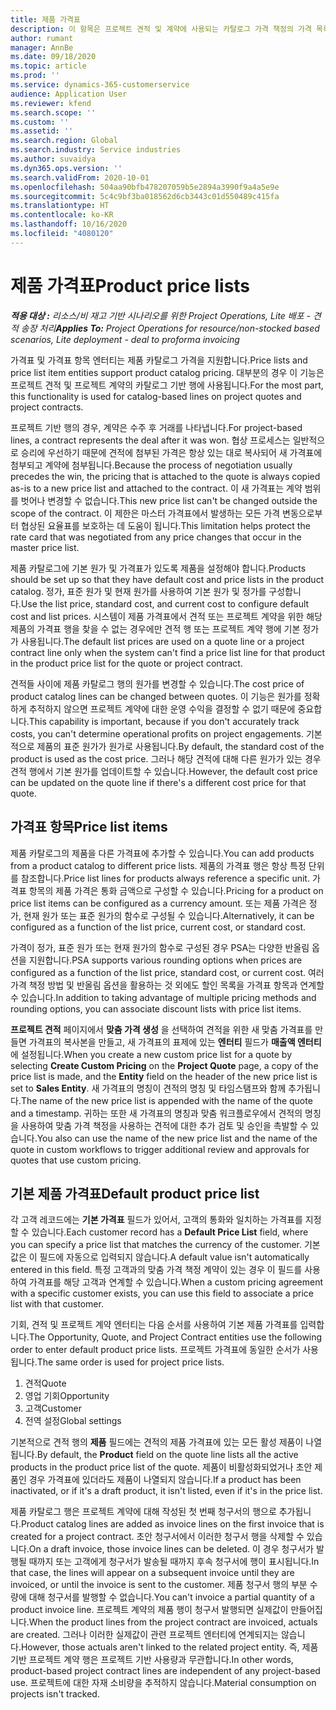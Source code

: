 ```yaml
---
title: 제품 가격표
description: 이 항목은 프로젝트 견적 및 계약에 사용되는 카탈로그 가격 책정의 가격 목록에 대한 정보를 제공합니다.
author: rumant
manager: AnnBe
ms.date: 09/18/2020
ms.topic: article
ms.prod: ''
ms.service: dynamics-365-customerservice
audience: Application User
ms.reviewer: kfend
ms.search.scope: ''
ms.custom: ''
ms.assetid: ''
ms.search.region: Global
ms.search.industry: Service industries
ms.author: suvaidya
ms.dyn365.ops.version: ''
ms.search.validFrom: 2020-10-01
ms.openlocfilehash: 504aa90bfb478207059b5e2894a3990f9a4a5e9e
ms.sourcegitcommit: 5c4c9bf3ba018562d6cb3443c01d550489c415fa
ms.translationtype: HT
ms.contentlocale: ko-KR
ms.lasthandoff: 10/16/2020
ms.locfileid: "4080120"
---
```

# <a name="product-price-lists"></a><span data-ttu-id="5e1b3-103">제품 가격표</span><span class="sxs-lookup"><span data-stu-id="5e1b3-103">Product price lists</span></span>

<span data-ttu-id="5e1b3-104">_**적용 대상 :** 리소스/비 재고 기반 시나리오를 위한 Project Operations, Lite 배포 - 견적 송장 처리_</span><span class="sxs-lookup"><span data-stu-id="5e1b3-104">_**Applies To:** Project Operations for resource/non-stocked based scenarios, Lite deployment - deal to proforma invoicing_</span></span>

<span data-ttu-id="5e1b3-105">가격표 및 가격표 항목 엔터티는 제품 카탈로그 가격을 지원합니다.</span><span class="sxs-lookup"><span data-stu-id="5e1b3-105">Price lists and price list item entities support product catalog pricing.</span></span> <span data-ttu-id="5e1b3-106">대부분의 경우 이 기능은 프로젝트 견적 및 프로젝트 계약의 카탈로그 기반 행에 사용됩니다.</span><span class="sxs-lookup"><span data-stu-id="5e1b3-106">For the most part, this functionality is used for catalog-based lines on project quotes and project contracts.</span></span>

<span data-ttu-id="5e1b3-107">프로젝트 기반 행의 경우, 계약은 수주 후 거래를 나타냅니다.</span><span class="sxs-lookup"><span data-stu-id="5e1b3-107">For project-based lines, a contract represents the deal after it was won.</span></span> <span data-ttu-id="5e1b3-108">협상 프로세스는 일반적으로 승리에 우선하기 때문에 견적에 첨부된 가격은 항상 있는 대로 복사되어 새 가격표에 첨부되고 계약에 첨부됩니다.</span><span class="sxs-lookup"><span data-stu-id="5e1b3-108">Because the process of negotiation usually precedes the win, the pricing that is attached to the quote is always copied as-is to a new price list and attached to the contract.</span></span> <span data-ttu-id="5e1b3-109">이 새 가격표는 계약 범위를 벗어나 변경할 수 없습니다.</span><span class="sxs-lookup"><span data-stu-id="5e1b3-109">This new price list can't be changed outside the scope of the contract.</span></span> <span data-ttu-id="5e1b3-110">이 제한은 마스터 가격표에서 발생하는 모든 가격 변동으로부터 협상된 요율표를 보호하는 데 도움이 됩니다.</span><span class="sxs-lookup"><span data-stu-id="5e1b3-110">This limitation helps protect the rate card that was negotiated from any price changes that occur in the master price list.</span></span>

<span data-ttu-id="5e1b3-111">제품 카탈로그에 기본 원가 및 가격표가 있도록 제품을 설정해야 합니다.</span><span class="sxs-lookup"><span data-stu-id="5e1b3-111">Products should be set up so that they have default cost and price lists in the product catalog.</span></span> <span data-ttu-id="5e1b3-112">정가, 표준 원가 및 현재 원가를 사용하여 기본 원가 및 정가를 구성합니다.</span><span class="sxs-lookup"><span data-stu-id="5e1b3-112">Use the list price, standard cost, and current cost to configure default cost and list prices.</span></span> <span data-ttu-id="5e1b3-113">시스템이 제품 가격표에서 견적 또는 프로젝트 계약을 위한 해당 제품의 가격표 행을 찾을 수 없는 경우에만 견적 행 또는 프로젝트 계약 행에 기본 정가가 사용됩니다.</span><span class="sxs-lookup"><span data-stu-id="5e1b3-113">The default list prices are used on a quote line or a project contract line only when the system can't find a price list line for that product in the product price list for the quote or project contract.</span></span>

<span data-ttu-id="5e1b3-114">견적들 사이에 제품 카탈로그 행의 원가를 변경할 수 있습니다.</span><span class="sxs-lookup"><span data-stu-id="5e1b3-114">The cost price of product catalog lines can be changed between quotes.</span></span> <span data-ttu-id="5e1b3-115">이 기능은 원가를 정확하게 추적하지 않으면 프로젝트 계약에 대한 운영 수익을 결정할 수 없기 때문에 중요합니다.</span><span class="sxs-lookup"><span data-stu-id="5e1b3-115">This capability is important, because if you don't accurately track costs, you can't determine operational profits on project engagements.</span></span> <span data-ttu-id="5e1b3-116">기본적으로 제품의 표준 원가가 원가로 사용됩니다.</span><span class="sxs-lookup"><span data-stu-id="5e1b3-116">By default, the standard cost of the product is used as the cost price.</span></span> <span data-ttu-id="5e1b3-117">그러나 해당 견적에 대해 다른 원가가 있는 경우 견적 행에서 기본 원가를 업데이트할 수 있습니다.</span><span class="sxs-lookup"><span data-stu-id="5e1b3-117">However, the default cost price can be updated on the quote line if there's a different cost price for that quote.</span></span>

## <a name="price-list-items"></a><span data-ttu-id="5e1b3-118">가격표 항목</span><span class="sxs-lookup"><span data-stu-id="5e1b3-118">Price list items</span></span>

<span data-ttu-id="5e1b3-119">제품 카탈로그의 제품을 다른 가격표에 추가할 수 있습니다.</span><span class="sxs-lookup"><span data-stu-id="5e1b3-119">You can add products from a product catalog to different price lists.</span></span> <span data-ttu-id="5e1b3-120">제품의 가격표 행은 항상 특정 단위를 참조합니다.</span><span class="sxs-lookup"><span data-stu-id="5e1b3-120">Price list lines for products always reference a specific unit.</span></span> <span data-ttu-id="5e1b3-121">가격표 항목의 제품 가격은 통화 금액으로 구성할 수 있습니다.</span><span class="sxs-lookup"><span data-stu-id="5e1b3-121">Pricing for a product on price list items can be configured as a currency amount.</span></span> <span data-ttu-id="5e1b3-122">또는 제품 가격은 정가, 현재 원가 또는 표준 원가의 함수로 구성될 수 있습니다.</span><span class="sxs-lookup"><span data-stu-id="5e1b3-122">Alternatively, it can be configured as a function of the list price, current cost, or standard cost.</span></span>

<span data-ttu-id="5e1b3-123">가격이 정가, 표준 원가 또는 현재 원가의 함수로 구성된 경우 PSA는 다양한 반올림 옵션을 지원합니다.</span><span class="sxs-lookup"><span data-stu-id="5e1b3-123">PSA supports various rounding options when prices are configured as a function of the list price, standard cost, or current cost.</span></span> <span data-ttu-id="5e1b3-124">여러 가격 책정 방법 및 반올림 옵션을 활용하는 것 외에도 할인 목록을 가격표 항목과 연계할 수 있습니다.</span><span class="sxs-lookup"><span data-stu-id="5e1b3-124">In addition to taking advantage of multiple pricing methods and rounding options, you can associate discount lists with price list items.</span></span> 

<span data-ttu-id="5e1b3-125">**프로젝트 견적** 페이지에서 **맞춤 가격 생성** 을 선택하여 견적을 위한 새 맞춤 가격표를 만들면 가격표의 복사본을 만들고, 새 가격표의 표제에 있는 **엔터티** 필드가 **매출액 엔터티** 에 설정됩니다.</span><span class="sxs-lookup"><span data-stu-id="5e1b3-125">When you create a new custom price list for a quote by selecting **Create Custom Pricing** on the **Project Quote** page, a copy of the price list is made, and the **Entity** field on the header of the new price list is set to **Sales Entity**.</span></span> <span data-ttu-id="5e1b3-126">새 가격표의 명칭이 견적의 명칭 및 타임스탬프와 함께 추가됩니다.</span><span class="sxs-lookup"><span data-stu-id="5e1b3-126">The name of the new price list is appended with the name of the quote and a timestamp.</span></span> <span data-ttu-id="5e1b3-127">귀하는 또한 새 가격표의 명칭과 맞춤 워크플로우에서 견적의 명칭을 사용하여 맞춤 가격 책정을 사용하는 견적에 대한 추가 검토 및 승인을 촉발할 수 있습니다.</span><span class="sxs-lookup"><span data-stu-id="5e1b3-127">You also can use the name of the new price list and the name of the quote in custom workflows to trigger additional review and approvals for quotes that use custom pricing.</span></span>

 
## <a name="default-product-price-list"></a><span data-ttu-id="5e1b3-128">기본 제품 가격표</span><span class="sxs-lookup"><span data-stu-id="5e1b3-128">Default product price list</span></span>
<span data-ttu-id="5e1b3-129">각 고객 레코드에는 **기본 가격표** 필드가 있어서, 고객의 통화와 일치하는 가격표를 지정할 수 있습니다.</span><span class="sxs-lookup"><span data-stu-id="5e1b3-129">Each customer record has a **Default Price List** field, where you can specify a price list that matches the currency of the customer.</span></span> <span data-ttu-id="5e1b3-130">기본값은 이 필드에 자동으로 입력되지 않습니다.</span><span class="sxs-lookup"><span data-stu-id="5e1b3-130">A default value isn't automatically entered in this field.</span></span> <span data-ttu-id="5e1b3-131">특정 고객과의 맞춤 가격 책정 계약이 있는 경우 이 필드를 사용하여 가격표를 해당 고객과 연계할 수 있습니다.</span><span class="sxs-lookup"><span data-stu-id="5e1b3-131">When a custom pricing agreement with a specific customer exists, you can use this field to associate a price list with that customer.</span></span>

<span data-ttu-id="5e1b3-132">기회, 견적 및 프로젝트 계약 엔터티는 다음 순서를 사용하여 기본 제품 가격표를 입력합니다.</span><span class="sxs-lookup"><span data-stu-id="5e1b3-132">The Opportunity, Quote, and Project Contract entities use the following order to enter default product price lists.</span></span> <span data-ttu-id="5e1b3-133">프로젝트 가격표에 동일한 순서가 사용됩니다.</span><span class="sxs-lookup"><span data-stu-id="5e1b3-133">The same order is used for project price lists.</span></span>

1.  <span data-ttu-id="5e1b3-134">견적</span><span class="sxs-lookup"><span data-stu-id="5e1b3-134">Quote</span></span>
2.  <span data-ttu-id="5e1b3-135">영업 기회</span><span class="sxs-lookup"><span data-stu-id="5e1b3-135">Opportunity</span></span>
3.  <span data-ttu-id="5e1b3-136">고객</span><span class="sxs-lookup"><span data-stu-id="5e1b3-136">Customer</span></span>
4.  <span data-ttu-id="5e1b3-137">전역 설정</span><span class="sxs-lookup"><span data-stu-id="5e1b3-137">Global settings</span></span> 

<span data-ttu-id="5e1b3-138">기본적으로 견적 행의 **제품** 필드에는 견적의 제품 가격표에 있는 모든 활성 제품이 나열됩니다.</span><span class="sxs-lookup"><span data-stu-id="5e1b3-138">By default, the **Product** field on the quote line lists all the active products in the product price list of the quote.</span></span> <span data-ttu-id="5e1b3-139">제품이 비활성화되었거나 초안 제품인 경우 가격표에 있더라도 제품이 나열되지 않습니다.</span><span class="sxs-lookup"><span data-stu-id="5e1b3-139">If a product has been inactivated, or if it's a draft product, it isn't listed, even if it's in the price list.</span></span> 

<span data-ttu-id="5e1b3-140">제품 카탈로그 행은 프로젝트 계약에 대해 작성된 첫 번째 청구서의 행으로 추가됩니다.</span><span class="sxs-lookup"><span data-stu-id="5e1b3-140">Product catalog lines are added as invoice lines on the first invoice that is created for a project contract.</span></span> <span data-ttu-id="5e1b3-141">초안 청구서에서 이러한 청구서 행을 삭제할 수 있습니다.</span><span class="sxs-lookup"><span data-stu-id="5e1b3-141">On a draft invoice, those invoice lines can be deleted.</span></span> <span data-ttu-id="5e1b3-142">이 경우 청구서가 발행될 때까지 또는 고객에게 청구서가 발송될 때까지 후속 청구서에 행이 표시됩니다.</span><span class="sxs-lookup"><span data-stu-id="5e1b3-142">In that case, the lines will appear on a subsequent invoice until they are invoiced, or until the invoice is sent to the customer.</span></span> <span data-ttu-id="5e1b3-143">제품 청구서 행의 부분 수량에 대해 청구서를 발행할 수 없습니다.</span><span class="sxs-lookup"><span data-stu-id="5e1b3-143">You can't invoice a partial quantity of a product invoice line.</span></span> <span data-ttu-id="5e1b3-144">프로젝트 계약의 제품 행이 청구서 발행되면 실제값이 만들어집니다.</span><span class="sxs-lookup"><span data-stu-id="5e1b3-144">When the product lines from the project contract are invoiced, actuals are created.</span></span> <span data-ttu-id="5e1b3-145">그러나 이러한 실제값이 관련 프로젝트 엔터티에 연계되지는 않습니다.</span><span class="sxs-lookup"><span data-stu-id="5e1b3-145">However, those actuals aren't linked to the related project entity.</span></span> <span data-ttu-id="5e1b3-146">즉, 제품 기반 프로젝트 계약 행은 프로젝트 기반 사용량과 무관합니다.</span><span class="sxs-lookup"><span data-stu-id="5e1b3-146">In other words, product-based project contract lines are independent of any project-based use.</span></span> <span data-ttu-id="5e1b3-147">프로젝트에 대한 자재 소비량을 추적하지 않습니다.</span><span class="sxs-lookup"><span data-stu-id="5e1b3-147">Material consumption on projects isn't tracked.</span></span>
